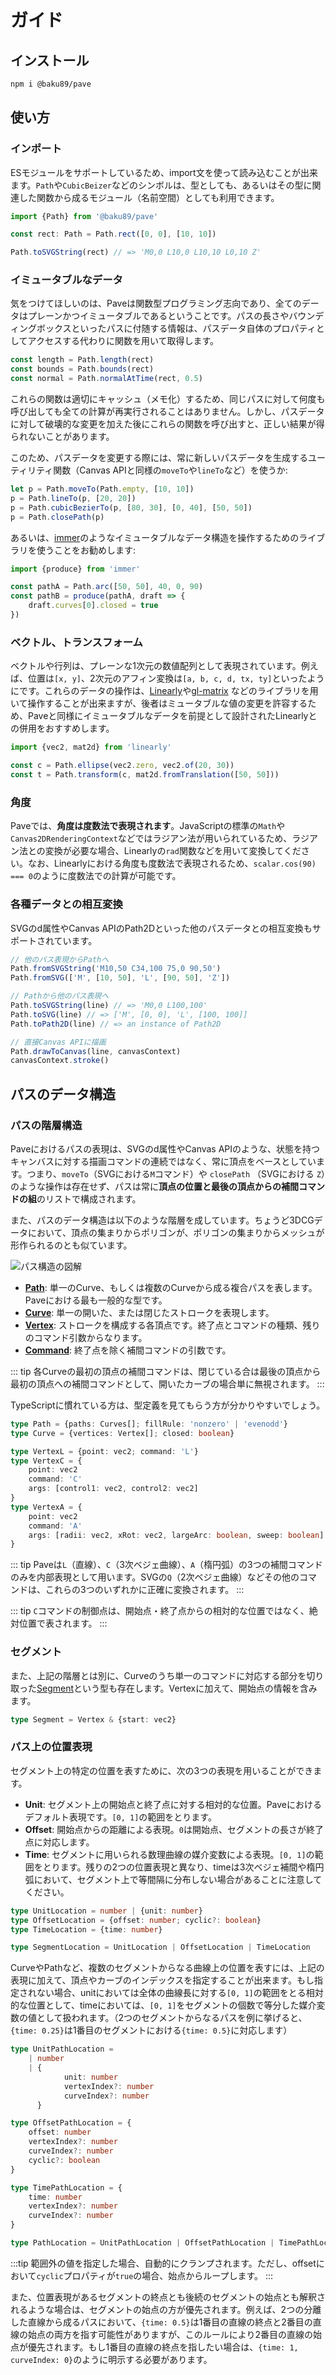 # ガイド

## インストール

```sh
npm i @baku89/pave
```

## 使い方

### インポート

ESモジュールをサポートしているため、import文を使って読み込むことが出来ます。`Path`や`CubicBeizer`などのシンボルは、型としても、あるいはその型に関連した関数から成るモジュール（名前空間）としても利用できます。

```ts
import {Path} from '@baku89/pave'

const rect: Path = Path.rect([0, 0], [10, 10])

Path.toSVGString(rect) // => 'M0,0 L10,0 L10,10 L0,10 Z'
```

### イミュータブルなデータ

気をつけてほしいのは、Paveは関数型プログラミング志向であり、全てのデータはプレーンかつイミュータブルであるということです。パスの長さやバウンディングボックスといったパスに付随する情報は、パスデータ自体のプロパティとしてアクセスする代わりに関数を用いて取得します。

```ts
const length = Path.length(rect)
const bounds = Path.bounds(rect)
const normal = Path.normalAtTime(rect, 0.5)
```

これらの関数は適切にキャッシュ（メモ化）するため、同じパスに対して何度も呼び出しても全ての計算が再実行されることはありません。しかし、パスデータに対して破壊的な変更を加えた後にこれらの関数を呼び出すと、正しい結果が得られないことがあります。

このため、パスデータを変更する際には、常に新しいパスデータを生成するユーティリティ関数（Canvas APIと同様の`moveTo`や`lineTo`など）を使うか:

```ts
let p = Path.moveTo(Path.empty, [10, 10])
p = Path.lineTo(p, [20, 20])
p = Path.cubicBezierTo(p, [80, 30], [0, 40], [50, 50])
p = Path.closePath(p)
```

あるいは、[immer](https://immerjs.github.io/immer/)のようなイミュータブルなデータ構造を操作するためのライブラリを使うことをお勧めします:

```ts
import {produce} from 'immer'

const pathA = Path.arc([50, 50], 40, 0, 90)
const pathB = produce(pathA, draft => {
	draft.curves[0].closed = true
})
```

### ベクトル、トランスフォーム

ベクトルや行列は、プレーンな1次元の数値配列として表現されています。例えば、位置は`[x, y]`、2次元のアフィン変換は`[a, b, c, d, tx, ty]`といったようにです。これらのデータの操作は、[Linearly](https://baku89.github.io/linearly)や[gl-matrix](https://glmatrix.net/) などのライブラリを用いて操作することが出来ますが、後者はミュータブルな値の変更を許容するため、Paveと同様にイミュータブルなデータを前提として設計されたLinearlyとの併用をおすすめします。

```ts
import {vec2, mat2d} from 'linearly'

const c = Path.ellipse(vec2.zero, vec2.of(20, 30))
const t = Path.transform(c, mat2d.fromTranslation([50, 50]))
```

### 角度

Paveでは、**角度は度数法で表現されます**。JavaScriptの標準の`Math`や`Canvas2DRenderingContext`などではラジアン法が用いられているため、ラジアン法との変換が必要な場合、Linearlyの`rad`関数などを用いて変換してください。なお、Linearlyにおける角度も度数法で表現されるため、`scalar.cos(90) === 0`のように度数法での計算が可能です。

### 各種データとの相互変換

SVGのd属性やCanvas APIのPath2Dといった他のパスデータとの相互変換もサポートされています。

```ts
// 他のパス表現からPathへ
Path.fromSVGString('M10,50 C34,100 75,0 90,50')
Path.fromSVG(['M', [10, 50], 'L', [90, 50], 'Z'])

// Pathから他のパス表現へ
Path.toSVGString(line) // => 'M0,0 L100,100'
Path.toSVG(line) // => ['M', [0, 0], 'L', [100, 100]]
Path.toPath2D(line) // => an instance of Path2D

// 直接Canvas APIに描画
Path.drawToCanvas(line, canvasContext)
canvasContext.stroke()
```

## パスのデータ構造

### パスの階層構造

Paveにおけるパスの表現は、SVGのd属性やCanvas APIのような、状態を持つキャンバスに対する描画コマンドの連続ではなく、常に頂点をベースとしています。つまり、`moveTo`（SVGにおける`M`コマンド）や `closePath` （SVGにおける `Z`）のような操作は存在せず、パスは常に**頂点の位置と最後の頂点からの補間コマンドの組**のリストで構成されます。

また、パスのデータ構造は以下のような階層を成しています。ちょうど3DCGデータにおいて、頂点の集まりからポリゴンが、ポリゴンの集まりからメッシュが形作られるのとも似ています。

<img class='diagram' src='../path_structure.svg' alt='パス構造の図解' />

- [**Path**](./api/interfaces/Path): 単一のCurve、もしくは複数のCurveから成る複合パスを表します。Paveにおける最も一般的な型です。
- [**Curve**](./api/interfaces/Curve): 単一の開いた、または閉じたストロークを表現します。
- [**Vertex**](./api/#vertex): ストロークを構成する各頂点です。終了点とコマンドの種類、残りのコマンド引数からなります。
- [**Command**](./api#command): 終了点を除く補間コマンドの引数です。

::: tip
各Curveの最初の頂点の補間コマンドは、閉じている合は最後の頂点から最初の頂点への補間コマンドとして、開いたカーブの場合単に無視されます。
:::

TypeScriptに慣れている方は、型定義を見てもらう方が分かりやすいでしょう。

```ts
type Path = {paths: Curves[]; fillRule: 'nonzero' | 'evenodd'}
type Curve = {vertices: Vertex[]; closed: boolean}

type VertexL = {point: vec2; command: 'L'}
type VertexC = {
	point: vec2
	command: 'C'
	args: [control1: vec2, control2: vec2]
}
type VertexA = {
	point: vec2
	command: 'A'
	args: [radii: vec2, xRot: vec2, largeArc: boolean, sweep: boolean]
}
```

::: tip
Paveは`L`（直線）、`C`（3次ベジェ曲線）、`A`（楕円弧）の3つの補間コマンドのみを内部表現として用います。SVGの`Q`（2次ベジェ曲線）などその他のコマンドは、これらの3つのいずれかに正確に変換されます。
:::

::: tip
`C`コマンドの制御点は、開始点・終了点からの相対的な位置ではなく、絶対位置で表されます。
:::

### セグメント

また、上記の階層とは別に、Curveのうち単一のコマンドに対応する部分を切り取った[Segment](./api/interfaces/Segment)という型も存在します。Vertexに加えて、開始点の情報を含みます。

```ts
type Segment = Vertex & {start: vec2}
```

### パス上の位置表現

セグメント上の特定の位置を表すために、次の3つの表現を用いることができます。

- **Unit**: セグメント上の開始点と終了点に対する相対的な位置。Paveにおけるデフォルト表現です。`[0, 1]`の範囲をとります。
- **Offset**: 開始点からの距離による表現。`0`は開始点、セグメントの長さが終了点に対応します。
- **Time**: セグメントに用いられる数理曲線の媒介変数による表現。`[0, 1]`の範囲をとります。残りの2つの位置表現と異なり、timeは3次ベジェ補間や楕円弧において、セグメント上で等間隔に分布しない場合があることに注意してください。

```ts
type UnitLocation = number | {unit: number}
type OffsetLocation = {offset: number; cyclic?: boolean}
type TimeLocation = {time: number}

type SegmentLocation = UnitLocation | OffsetLocation | TimeLocation
```

CurveやPathなど、複数のセグメントからなる曲線上の位置を表すには、上記の表現に加えて、頂点やカーブのインデックスを指定することが出来ます。もし指定されない場合、unitにおいては全体の曲線長に対する`[0, 1]`の範囲をとる相対的な位置として、timeにおいては、`[0, 1]`をセグメントの個数で等分した媒介変数の値として扱われます。（2つのセグメントからなるパスを例に挙げると、`{time: 0.25}`は1番目のセグメントにおける`{time: 0.5}`に対応します）

```ts
type UnitPathLocation =
	| number
	| {
			unit: number
			vertexIndex?: number
			curveIndex?: number
	  }

type OffsetPathLocation = {
	offset: number
	vertexIndex?: number
	curveIndex?: number
	cyclic?: boolean
}

type TimePathLocation = {
	time: number
	vertexIndex?: number
	curveIndex?: number
}

type PathLocation = UnitPathLocation | OffsetPathLocation | TimePathLocation
```

:::tip
範囲外の値を指定した場合、自動的にクランプされます。ただし、offsetにおいて`cyclic`プロパティが`true`の場合、始点からループします。
:::

また、位置表現があるセグメントの終点とも後続のセグメントの始点とも解釈されるような場合は、セグメントの始点の方が優先されます。例えば、2つの分離した直線から成るパスにおいて、`{time: 0.5}`は1番目の直線の終点と2番目の直線の始点の両方を指す可能性がありますが、このルールにより2番目の直線の始点が優先されます。もし1番目の直線の終点を指したい場合は、`{time: 1, curveIndex: 0}`のように明示する必要があります。
